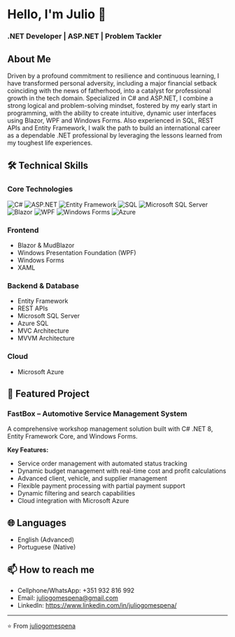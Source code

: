 # Hello, I'm Julio 👋
### .NET Developer | ASP.NET | Problem Tackler

## About Me
Driven by a profound commitment to resilience and continuous learning, I have transformed personal adversity, including a major financial setback coinciding with the news of fatherhood, into a catalyst for professional growth in the tech domain. Specialized in C# and ASP.NET, I combine a strong logical and problem-solving mindset, fostered by my early start in programming, with the ability to create intuitive, dynamic user interfaces using Blazor, WPF and Windows Forms. Also experienced in SQL, REST APIs and Entity Framework, I walk the path to build an international career as a dependable .NET professional by leveraging the lessons learned from my toughest life experiences.

## 🛠️ Technical Skills

### Core Technologies
![C#](https://img.shields.io/badge/C%23-239120?style=for-the-badge&logo=c-sharp&logoColor=white)
![ASP.NET](https://img.shields.io/badge/ASP.NET-512BD4?style=for-the-badge&logo=dotnet&logoColor=white)
![Entity Framework](https://img.shields.io/badge/Entity_Framework-512BD4?style=for-the-badge&logo=dotnet&logoColor=white)
![SQL](https://img.shields.io/badge/SQL-025E8C?style=for-the-badge&logo=microsoft-sql-server&logoColor=white)
![Microsoft SQL Server](https://img.shields.io/badge/Microsoft_SQL_Server-CC2927?style=for-the-badge&logo=microsoft-sql-server&logoColor=white)
![Blazor](https://img.shields.io/badge/Blazor-512BD4?style=for-the-badge&logo=blazor&logoColor=white)
![WPF](https://img.shields.io/badge/WPF-5C2D91?style=for-the-badge&logo=windows&logoColor=white)
![Windows Forms]([https://img.shields.io/badge/WPF-5C2D91?style=for-the-badge&logo=windows&logoColor=white](https://img.shields.io/badge/Windows%20Forms-239120?style=for-the-badge&logo=c-sharp&logoColor=white))
![Azure](https://img.shields.io/badge/Azure-0089D6?style=for-the-badge&logo=microsoft-azure&logoColor=white)

### Frontend
- Blazor & MudBlazor
- Windows Presentation Foundation (WPF)
- Windows Forms
- XAML

### Backend & Database
- Entity Framework
- REST APIs
- Microsoft SQL Server
- Azure SQL
- MVC Architecture
- MVVM Architecture

### Cloud
- Microsoft Azure

## 🚀 Featured Project

### FastBox – Automotive Service Management System
A comprehensive workshop management solution built with C# .NET 8, Entity Framework Core, and Windows Forms.

**Key Features:**
- Service order management with automated status tracking
- Dynamic budget management with real-time cost and profit calculations
- Advanced client, vehicle, and supplier management
- Flexible payment processing with partial payment support
- Dynamic filtering and search capabilities
- Cloud integration with Microsoft Azure

## 🌐 Languages
- English (Advanced)
- Portuguese (Native)

## 📫 How to reach me
- Cellphone/WhatsApp: +351 932 816 992
- Email: juliogomespena@gmail.com
- LinkedIn: https://www.linkedin.com/in/juliogomespena/

---
⭐️ From [juliogomespena](https://github.com/juliogomespena)

